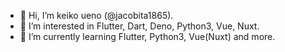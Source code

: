 - 👋 Hi, I’m keiko ueno (@jacobita1865).
- 👀 I’m interested in Flutter, Dart, Deno, Python3, Vue, Nuxt.
- 🌱 I’m currently learning Flutter, Python3, Vue(Nuxt) and more. 
<!-- - 💞️ I’m looking to collaborate on ...
- 📫 How to reach me ... -->

<!---
jacobita1865/jacobita1865 is a ✨ special ✨ repository because its `README.md` (this file) appears on your GitHub profile.
You can click the Preview link to take a look at your changes.
--->
